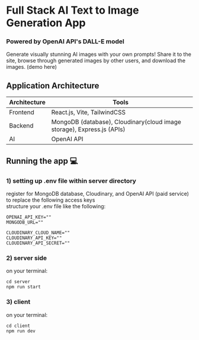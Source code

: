 # Full Stack AI Text to Image Generation App 
### Powered by OpenAI API's DALL-E model
Generate visually stunning AI images with your own prompts! Share it to the site, browse through generated images by other users, and download the images. (demo here)

## Application Architecture
| Architecture | Tools|
| --- | --- |
| Frontend | React.js, Vite, TailwindCSS
| Backend | MongoDB (database), Cloudinary(cloud image storage), Express.js (APIs)
| AI | OpenAI API
            
## Running the app 💻
### 1) setting up .env file within server directory
register for MongoDB database, Cloudinary, and OpenAI API (paid service) to replace the following access keys    
structure your .env file like the following: 
```
OPENAI_API_KEY=""
MONGODB_URL=""

CLOUDINARY_CLOUD_NAME=""
CLOUDINARY_API_KEY=""
CLOUDINARY_API_SECRET=""
```

### 2) server side 
on your terminal:
```
cd server
npm run start
```
### 3) client
on your terminal:
```
cd client
npm run dev
```
